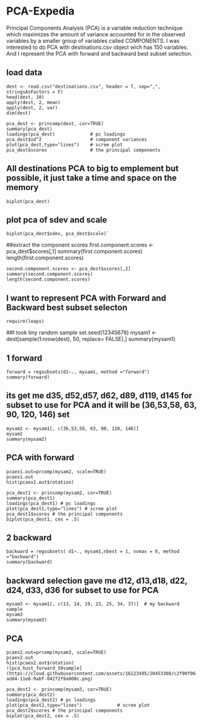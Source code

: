 # PCA-Expedia
Principal Components Analysis (PCA) is a variable reduction technique which  maximizes the amount of variance accounted for in the observed variables by a smaller group of variables called COMPONENTS. I was interested to do PCA with destinations.csv object wich has 150 variables. And I represent the PCA with forward and backward best subset selection.
## load data
    dest <- read.csv("destinations.csv", header = T, sep=",", stringsAsFactors = F)
    head(dest, 10)
    apply(dest, 2, mean)
    apply(dest, 2, var)
    dim(dest)

    pca_dest <- princomp(dest, cor=TRUE)
    summary(pca_dest)
    loadings(pca_dest)             # pc loadings 
    pca_dest$sd^2                  # component variances
    plot(pca_dest,type="lines")    # scree plot 
    pca_dest$scores                # the principal components

##  All destinations PCA to big to emplement but possible, it just take a time and space on the memory
    biplot(pca_dest)  
##  plot pca of sdev and scale     
    biplot(pca_dest$sdev, pca_dest$scale)`

##extract the component scores
    first.component.scores <- pca_dest$scores[,1]
    summary(first.component.scores)
    length(first.component.scores)

    second.component.scores <- pca_dest$scores[,2]
    summary(second.component.scores)
    length(second.component.scores)


## I want to represent PCA with Forward and Backward  best subset selecton
    require(leaps)

##I took tiny random sample
    set.seed(12345678)
    mysam1  <- dest[sample(1:nrow(dest), 50, replace= FALSE),]
    summary(mysam1)

## 1 forward
    forward = regsubsets(d1~., mysam1, method ="forward")
    summary(forward)

## its get me d35, d52,d57, d62, d89, d119, d145 for subset to use for PCA and it will be (36,53,58, 63, 90, 120, 146) set
    mysam2 <- mysam1[, c(36,53,58, 63, 90, 120, 146)]
    mysam2
    summary(mysam2)
## PCA with forward
    pcaex1.out=prcomp(mysam2, scale=TRUE)
    pcaex1.out
    hist(pcaex1.out$rotation)

    pca_dest1 <- princomp(mysam2, cor=TRUE)
    summary(pca_dest1)
    loadings(pca_dest1) # pc loadings 
    plot(pca_dest1,type="lines") # scree plot 
    pca_dest1$scores # the principal components
    biplot(pca_dest1, cex = .5)

## 2 backward
    backward = regsubsets( d1~., mysam1,nbest = 1, nvmax = 8, method ="backward")
    summary(backward)

## backward selection gave me d12, d13,d18, d22, d24, d33, d36  for subset to use for PCA
    mysam3 <- mysam1[, c(13, 14, 19, 23, 25, 34, 37)]  # my backward sample 
    mysam3
    summary(mysam3)
## PCA

    pcaex2.out=prcomp(mysam3, scale=TRUE)
    pcaex2.out
    hist(pcaex2.out$rotation)
    ![pca_hust_forward_50sample](https://cloud.githubusercontent.com/assets/16123495/20453308/c2f90f06-add4-11e6-9abf-04272f9a008c.png)

    pca_dest2 <- princomp(mysam3, cor=TRUE)
    summary(pca_dest2)
    loadings(pca_dest2) # pc loadings 
    plot(pca_dest2,type="lines")             # scree plot 
    pca_dest2$scores # the principal components
    biplot(pca_dest2, cex = .5)
